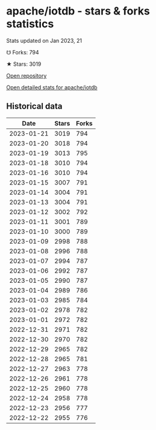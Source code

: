 # apache/iotdb - stars & forks statistics

Stats updated on Jan 2023, 21

☋ Forks: 794

★ Stars: 3019

[Open repository](https://github.com/apache/iotdb)

[Open detailed stats for apache/iotdb](https://reviewgithub.com/rep/apache/iotdb)

## Historical data
| Date | Stars | Forks |
|------|-------|-------|
| 2023-01-21 | 3019 | 794 | 
| 2023-01-20 | 3018 | 794 | 
| 2023-01-19 | 3013 | 795 | 
| 2023-01-18 | 3010 | 794 | 
| 2023-01-16 | 3010 | 794 | 
| 2023-01-15 | 3007 | 791 | 
| 2023-01-14 | 3004 | 791 | 
| 2023-01-13 | 3004 | 791 | 
| 2023-01-12 | 3002 | 792 | 
| 2023-01-11 | 3001 | 789 | 
| 2023-01-10 | 3000 | 789 | 
| 2023-01-09 | 2998 | 788 | 
| 2023-01-08 | 2996 | 788 | 
| 2023-01-07 | 2994 | 787 | 
| 2023-01-06 | 2992 | 787 | 
| 2023-01-05 | 2990 | 787 | 
| 2023-01-04 | 2989 | 786 | 
| 2023-01-03 | 2985 | 784 | 
| 2023-01-02 | 2978 | 782 | 
| 2023-01-01 | 2972 | 782 | 
| 2022-12-31 | 2971 | 782 | 
| 2022-12-30 | 2970 | 782 | 
| 2022-12-29 | 2965 | 782 | 
| 2022-12-28 | 2965 | 781 | 
| 2022-12-27 | 2963 | 778 | 
| 2022-12-26 | 2961 | 778 | 
| 2022-12-25 | 2960 | 778 | 
| 2022-12-24 | 2958 | 778 | 
| 2022-12-23 | 2956 | 777 | 
| 2022-12-22 | 2955 | 776 | 

